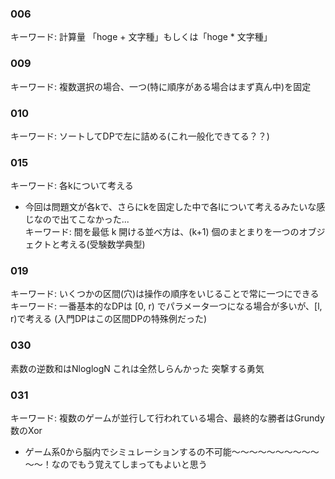 ### 006
キーワード: 計算量 「hoge + 文字種」もしくは「hoge * 文字種」

### 009
キーワード: 複数選択の場合、一つ(特に順序がある場合はまず真ん中)を固定

### 010
キーワード: ソートしてDPで左に詰める(これ一般化できてる？？)

### 015
キーワード: 各kについて考える
- 今回は問題文が各kで、さらにkを固定した中で各lについて考えるみたいな感じなので出てこなかった...  
キーワード: 間を最低 k 開ける並べ方は、(k+1) 個のまとまりを一つのオブジェクトと考える(受験数学典型)

### 019
キーワード: いくつかの区間(穴)は操作の順序をいじることで常に一つにできる
キーワード: 一番基本的なDPは [0, r) でパラメータ一つになる場合が多いが、[l, r)で考える (入門DPはこの区間DPの特殊例だった)

### 030  
素数の逆数和はNloglogN
これは全然しらんかった
突撃する勇気

### 031
キーワード: 複数のゲームが並行して行われている場合、最終的な勝者はGrundy数のXor
- ゲーム系0から脳内でシミュレーションするの不可能～～～～～～～～～～～～！なのでもう覚えてしまってもよいと思う
